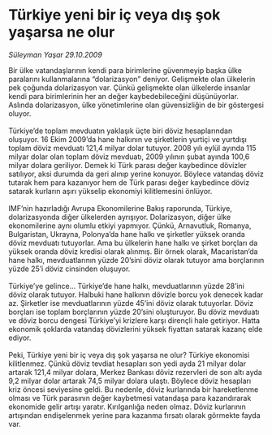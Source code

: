 # Türkiye yeni bir iç veya dış şok yaşarsa ne olur

*Süleyman Yaşar 29.10.2009*

<div class="taraf_structure_2col_1zq">
<div class="margen_n">



 <p>Bir ülke vatandaşlarının kendi para birimlerine güvenmeyip başka ülke paralarını kullanmalarına “dolarizasyon” deniyor. Gelişmekte olan ülkelerin pek çoğunda dolarizasyon var. Çünkü gelişmekte olan ülkelerde insanlar kendi para birimlerinin her an değer kaybedebileceğini düşünüyorlar. Aslında dolarizasyon, ülke yönetimlerine olan güvensizliğin de bir göstergesi oluyor. <br/><br/>Türkiye’de toplam mevduatın yaklaşık üçte biri döviz hesaplarından oluşuyor. 16 Ekim 2009’da hane halkının ve şirketlerin yurtiçi ve yurtdışı toplam döviz mevduatı 121,4 milyar dolar tutuyor. 2008 yılı eylül ayında 115 milyar dolar olan toplam döviz mevduatı, 2009 yılının şubat ayında 100,6 milyar dolara geriliyor. Demek ki Türk parası değer kaybedince dövizler satılıyor, aksi durumda da geri alınıp yerine konuyor. Böylece vatandaş döviz tutarak hem para kazanıyor hem de Türk parası değer kaybedince döviz satarak kurların aşırı yükselip ekonomiyi kilitlemesini önlüyor. <br/><br/>IMF’nin hazırladığı Avrupa Ekonomilerine Bakış raporunda, Türkiye, dolarizasyonda diğer ülkelerden ayrışıyor. Dolarizasyon, diğer ülke ekonomilerine aynı olumlu etkiyi yapmıyor. Çünkü, Arnavutluk, Romanya, Bulgaristan, Ukrayna, Polonya’da hane halkı ve şirketler yüksek oranda döviz mevduatı tutuyorlar. Ama bu ülkelerin hane halkı ve şirket borçları da yüksek oranda döviz kredisi olarak alınmış. Bir örnek olarak, Macaristan’da hane halkı, mevduatlarının yüzde 20’sini döviz olarak tutuyor ama borçlarının yüzde 25’i döviz cinsinden oluşuyor. <br/><br/>Türkiye’ye gelince... Türkiye’de hane halkı, mevduatlarının yüzde 28’ini döviz olarak tutuyor. Halbuki hane halkının dövizle borcu yok denecek kadar az. Şirketler ise mevduatlarının yüzde 45’ini döviz olarak tutuyorlar. Döviz borçları ise toplam borçlarının yüzde 20’sini oluşturuyor. Bu döviz mevduatı ve döviz borcu dengesi Türkiye’yi krizlere karşı dirençli hale getiriyor. Hatta ekonomik şoklarda vatandaş dövizlerini yüksek fiyattan satarak kazanç elde ediyor. <br/><br/>Peki, Türkiye yeni bir iç veya dış şok yaşarsa ne olur? Türkiye ekonomisi kilitlenmez. Çünkü döviz tevdiat hesapları son yedi ayda 21 milyar dolar artarak 121,4 milyar dolara, Merkez Bankası döviz rezervleri de son altı ayda 9,2 milyar dolar artarak 74,5 milyar dolara ulaştı. Böylece döviz hesapları kriz öncesi seviyesine geldi. Bu nedenle, döviz kurlarında bir hareketlenme olması ve Türk parasının değer kaybetmesi vatandaşa para kazandırarak ekonomide gelir artışı yaratır. Kırılganlığa neden olmaz. Döviz kurlarının artışından endişelenmek yerine para kazanma fırsatı olarak görmekte fayda var.</p>
<br/>
<br/>
<br/>



<br/>


<div id="taraf_not">
</div>

</div>


</div>
